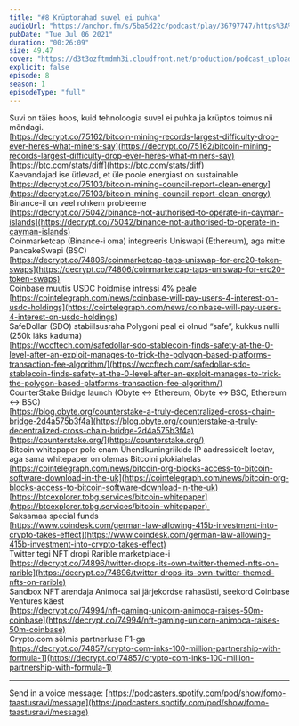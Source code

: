 ```yaml
---
title: "#8 Krüptorahad suvel ei puhka"
audioUrl: "https://anchor.fm/s/5ba5d22c/podcast/play/36797747/https%3A%2F%2Fd3ctxlq1ktw2nl.cloudfront.net%2Fstaging%2F2021-6-6%2F395b6a60-3657-b6a1-4511-4a4d3f28c3bf.m4a"
pubDate: "Tue Jul 06 2021"
duration: "00:26:09"
size: 49.47 
cover: "https://d3t3ozftmdmh3i.cloudfront.net/production/podcast_uploaded_episode/15275939/15275939-1625598027439-8c1fc680d90af.jpg"
explicit: false
episode: 8
season: 1
episodeType: "full"
---
```


Suvi on täies hoos, kuid tehnoloogia suvel ei puhka ja krüptos toimus nii mõndagi.   
[https://decrypt.co/75162/bitcoin-mining-records-largest-difficulty-drop-ever-heres-what-miners-say](https://decrypt.co/75162/bitcoin-mining-records-largest-difficulty-drop-ever-heres-what-miners-say)  
[https://btc.com/stats/diff](https://btc.com/stats/diff)  
Kaevandajad ise ütlevad, et üle poole energiast on sustainable  
[https://decrypt.co/75103/bitcoin-mining-council-report-clean-energy](https://decrypt.co/75103/bitcoin-mining-council-report-clean-energy)  
Binance-il on veel rohkem probleeme  
[https://decrypt.co/75042/binance-not-authorised-to-operate-in-cayman-islands](https://decrypt.co/75042/binance-not-authorised-to-operate-in-cayman-islands)  
Coinmarketcap (Binance-i oma) integreeris Uniswapi (Ethereum), aga mitte PancakeSwapi (BSC)  
[https://decrypt.co/74806/coinmarketcap-taps-uniswap-for-erc20-token-swaps](https://decrypt.co/74806/coinmarketcap-taps-uniswap-for-erc20-token-swaps)  
Coinbase muutis USDC hoidmise intressi 4% peale  
[https://cointelegraph.com/news/coinbase-will-pay-users-4-interest-on-usdc-holdings](https://cointelegraph.com/news/coinbase-will-pay-users-4-interest-on-usdc-holdings)  
SafeDollar (SDO) stabiilsusraha Polygoni peal ei olnud “safe”, kukkus nulli (250k läks kaduma)  
[https://wccftech.com/safedollar-sdo-stablecoin-finds-safety-at-the-0-level-after-an-exploit-manages-to-trick-the-polygon-based-platforms-transaction-fee-algorithm/](https://wccftech.com/safedollar-sdo-stablecoin-finds-safety-at-the-0-level-after-an-exploit-manages-to-trick-the-polygon-based-platforms-transaction-fee-algorithm/)  
CounterStake Bridge launch (Obyte <-> Ethereum, Obyte <-> BSC, Ethereum <-> BSC)  
[https://blog.obyte.org/counterstake-a-truly-decentralized-cross-chain-bridge-2d4a575b3f4a](https://blog.obyte.org/counterstake-a-truly-decentralized-cross-chain-bridge-2d4a575b3f4a)  
[https://counterstake.org/](https://counterstake.org/)  
Bitcoin whitepaper pole enam Ühendkuningriikide IP aadressidelt loetav, aga sama whitepaper on olemas Bitcoini plokiahelas  
[https://cointelegraph.com/news/bitcoin-org-blocks-access-to-bitcoin-software-download-in-the-uk](https://cointelegraph.com/news/bitcoin-org-blocks-access-to-bitcoin-software-download-in-the-uk)  
[https://btcexplorer.tobg.services/bitcoin-whitepaper](https://btcexplorer.tobg.services/bitcoin-whitepaper)   
Saksamaa special funds  
[https://www.coindesk.com/german-law-allowing-415b-investment-into-crypto-takes-effect](https://www.coindesk.com/german-law-allowing-415b-investment-into-crypto-takes-effect)  
Twitter tegi NFT dropi Rarible marketplace-i  
[https://decrypt.co/74896/twitter-drops-its-own-twitter-themed-nfts-on-rarible](https://decrypt.co/74896/twitter-drops-its-own-twitter-themed-nfts-on-rarible)  
Sandbox NFT arendaja Animoca sai järjekordse rahasüsti, seekord Coinbase Ventures käest  
[https://decrypt.co/74994/nft-gaming-unicorn-animoca-raises-50m-coinbase](https://decrypt.co/74994/nft-gaming-unicorn-animoca-raises-50m-coinbase)  
Crypto.com sõlmis partnerluse F1-ga  
[https://decrypt.co/74857/crypto-com-inks-100-million-partnership-with-formula-1](https://decrypt.co/74857/crypto-com-inks-100-million-partnership-with-formula-1)  
  
  
---   
  
Send in a voice message: [https://podcasters.spotify.com/pod/show/fomo-taastusravi/message](https://podcasters.spotify.com/pod/show/fomo-taastusravi/message)